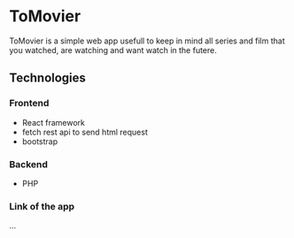 # ToMovier

ToMovier is a simple web app usefull to keep in mind all series and film that you watched, are watching and want watch in the futere.

## Technologies
### Frontend 
* React framework
* fetch rest api to send html request
* bootstrap

### Backend
* PHP 

### Link of the app
...